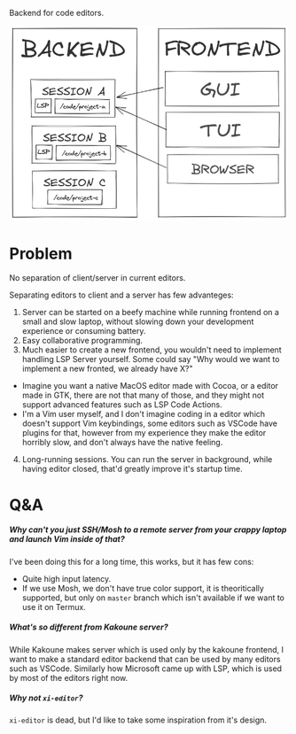 Backend for code editors.


![Architecture](docs/architecture.png)

# Problem

No separation of client/server in current editors.

Separating editors to client and a server has few advanteges: 

1. Server can be started on a beefy machine while running frontend on a small and slow laptop, without slowing down your development experience or consuming battery.
2. Easy collaborative programming.
3. Much easier to create a new frontend, you wouldn't need to implement handling LSP Server yourself. Some could say "Why would we want to implement a new fronted, we already have X?"
  - Imagine you want a native MacOS editor made with Cocoa, or a editor made in GTK, there are not that many of those, and they might not support advanced features such as LSP Code Actions.
  - I'm a Vim user myself, and I don't imagine coding in a editor which doesn't support Vim keybindings, some editors such as VSCode have plugins for that, however from my experience they make the editor horribly slow, and don't always have the native feeling. 
4. Long-running sessions. You can run the server in background, while having editor closed, that'd greatly improve it's startup time. 


# Q&A

##### Why can't you just SSH/Mosh to a remote server from your crappy laptop and launch Vim inside of that?

I've been doing this for a long time, this works, but it has few cons:
- Quite high input latency.
- If we use Mosh, we don't have true color support, it is theoritically supported, but only on `master` branch which isn't available if we want to use it on Termux.

##### What's so different from Kakoune server?

While Kakoune makes server which is used only by the kakoune frontend, I want to make a standard editor backend that can be used by many editors such as VSCode. Similarly how Microsoft came up with LSP, which is used by most of the editors right now.  

##### Why not `xi-editor`?

`xi-editor` is dead, but I'd like to take some inspiration from it's design.
